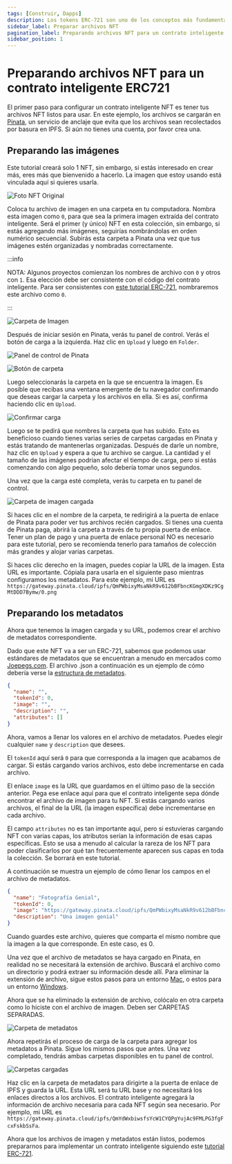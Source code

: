 ```yaml
---
tags: [Construir, Dapps]
description: Los tokens ERC-721 son uno de los conceptos más fundamentales y esenciales en Ethereum. Este mismo estándar de token se adopta en el ecosistema Lux.
sidebar_label: Preparar archivos NFT
pagination_label: Preparando archivos NFT para un contrato inteligente ERC721
sidebar_postion: 1
---
```


# Preparando archivos NFT para un contrato inteligente ERC721

El primer paso para configurar un contrato inteligente NFT es tener tus archivos NFT listos para usar. En este ejemplo, los archivos se cargarán en [Pinata](https://www.pinata.cloud/), un servicio de anclaje que evita que los archivos sean recolectados por basura en IPFS. Si aún no tienes una cuenta, por favor crea una.

## Preparando las imágenes

Este tutorial creará solo 1 NFT, sin embargo, si estás interesado en crear más, eres más que bienvenido a hacerlo. La imagen que estoy usando está vinculada aquí si quieres usarla.

![Foto NFT Original](preparing-nft-files/1-original.jpeg)

Coloca tu archivo de imagen en una carpeta en tu computadora. Nombra esta imagen como `0`, para que sea la primera imagen extraída del contrato inteligente. Será el primer (y único) NFT en esta colección, sin embargo, si estás agregando más imágenes, seguirías nombrándolas en orden numérico secuencial. Subirás esta carpeta a Pinata una vez que tus imágenes estén organizadas y nombradas correctamente.

:::info

NOTA: Algunos proyectos comienzan los nombres de archivo con `0` y otros con `1`. Esa elección debe ser consistente con el código del contrato inteligente. Para ser consistentes con [este tutorial ERC-721](/build/dapp/smart-contracts/nfts/deploy-collection.md), nombraremos este archivo como `0`.

:::

![Carpeta de Imagen](preparing-nft-files/2-image-folder.png)

Después de iniciar sesión en Pinata, verás tu panel de control. Verás el botón de carga a la izquierda. Haz clic en `Upload` y luego en `Folder`.

![Panel de control de Pinata](preparing-nft-files/3-pinata-dashboard.png)

![Botón de carpeta](preparing-nft-files/4-folder-button.png)

Luego seleccionarás la carpeta en la que se encuentra la imagen. Es posible que recibas una ventana emergente de tu navegador confirmando que deseas cargar la carpeta y los archivos en ella. Si es así, confirma haciendo clic en `Upload`.

![Confirmar carga](preparing-nft-files/5-confirm-upload.png)

Luego se te pedirá que nombres la carpeta que has subido. Esto es beneficioso cuando tienes varias series de carpetas cargadas en Pinata y estás tratando de mantenerlas organizadas. Después de darle un nombre, haz clic en `Upload` y espera a que tu archivo se cargue. La cantidad y el tamaño de las imágenes podrían afectar el tiempo de carga, pero si estás comenzando con algo pequeño, solo debería tomar unos segundos.

Una vez que la carga esté completa, verás tu carpeta en tu panel de control.

![Carpeta de imagen cargada](preparing-nft-files/6-uploaded-image.png)

Si haces clic en el nombre de la carpeta, te redirigirá a la puerta de enlace de Pinata para poder ver tus archivos recién cargados. Si tienes una cuenta de Pinata paga, abrirá la carpeta a través de tu propia puerta de enlace. Tener un plan de pago y una puerta de enlace personal NO es necesario para este tutorial, pero se recomienda tenerlo para tamaños de colección más grandes y alojar varias carpetas.

Si haces clic derecho en la imagen, puedes copiar la URL de la imagen. Esta URL es importante. Cópiala para usarla en el siguiente paso mientras configuramos los metadatos. Para este ejemplo, mi URL es `https://gateway.pinata.cloud/ipfs/QmPWbixyMsaNkR9v612bBFbncKGmgXDKz9CgMtDDD7Bymw/0.png`

## Preparando los metadatos

Ahora que tenemos la imagen cargada y su URL, podemos crear el archivo de metadatos correspondiente.

Dado que este NFT va a ser un ERC-721, sabemos que podemos usar estándares de metadatos que se encuentran a menudo en mercados como [Joepegs.com](https://joepegs.com). El archivo .json a continuación es un ejemplo de cómo debería verse la [estructura de metadatos](https://docs.opensea.io/docs/metadata-standards#metadata-structure).

```json
{
  "name": "",
  "tokenId": 0,
  "image": "",
  "description": "",
  "attributes": []
}
```

Ahora, vamos a llenar los valores en el archivo de metadatos. Puedes elegir cualquier `name` y `description` que desees.

El `tokenId` aquí será `0` para que corresponda a la imagen que acabamos de cargar. Si estás cargando varios archivos, esto debe incrementarse en cada archivo.

El enlace `image` es la URL que guardamos en el último paso de la sección anterior. Pega ese enlace aquí para que el contrato inteligente sepa dónde encontrar el archivo de imagen para tu NFT. Si estás cargando varios archivos, el final de la URL (la imagen específica) debe incrementarse en cada archivo.

El campo `attributes` no es tan importante aquí, pero si estuvieras cargando NFT con varias capas, los atributos serían la información de esas capas específicas. Esto se usa a menudo al calcular la rareza de los NFT para poder clasificarlos por qué tan frecuentemente aparecen sus capas en toda la colección. Se borrará en este tutorial.

A continuación se muestra un ejemplo de cómo llenar los campos en el archivo de metadatos.

```json
{
  "name": "Fotografía Genial",
  "tokenId": 0,
  "image": "https://gateway.pinata.cloud/ipfs/QmPWbixyMsaNkR9v612bBFbncKGmgXDKz9CgMtDDD7Bymw/0.png",
  "description": "Una imagen genial"
}
```

Cuando guardes este archivo, quieres que comparta el mismo nombre que la imagen a la que corresponde. En este caso, es 0.

Una vez que el archivo de metadatos se haya cargado en Pinata, en realidad no se necesitará la extensión de archivo. Buscará el archivo como un directorio y podrá extraer su información desde allí. Para eliminar la extensión de archivo, sigue estos pasos para un entorno [Mac](https://support.apple.com/guide/mac-help/show-or-hide-filename-extensions-on-mac-mchlp2304/mac), o estos para un entorno [Windows](https://www.techwalla.com/articles/how-to-remove-file-extensions).

Ahora que se ha eliminado la extensión de archivo, colócalo en otra carpeta como lo hiciste con el archivo de imagen. Deben ser CARPETAS SEPARADAS.

![Carpeta de metadatos](preparing-nft-files/7-metadata-folder.png)

Ahora repetirás el proceso de carga de la carpeta para agregar los metadatos a Pinata. Sigue los mismos pasos que antes. Una vez completado, tendrás ambas carpetas disponibles en tu panel de control.

![Carpetas cargadas](preparing-nft-files/8-both-uploads.png)

Haz clic en la carpeta de metadatos para dirigirte a la puerta de enlace de IPFS y guarda la URL. Esta URL será tu URL base y no necesitará los enlaces directos a los archivos. El contrato inteligente agregará la información de archivo necesaria para cada NFT según sea necesario. Por ejemplo, mi URL es `https://gateway.pinata.cloud/ipfs/QmYdWxbiwsfsYcW1CYQPgYujAc9FMLPG3fgFcxFskbSsFa`.

Ahora que los archivos de imagen y metadatos están listos, podemos prepararnos para implementar un contrato inteligente siguiendo este [tutorial ERC-721](/build/dapp/smart-contracts/nfts/deploy-collection.md).
